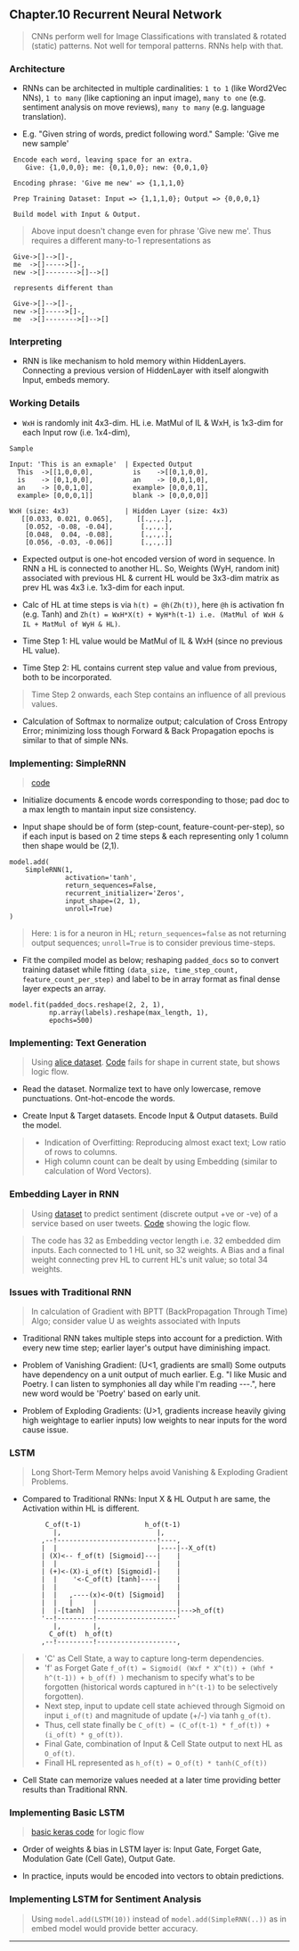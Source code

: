 
## Chapter.10 Recurrent Neural Network

> CNNs perform well for Image Classifications with translated & rotated (static) patterns. Not well for temporal patterns. RNNs help with that.

### Architecture

* RNNs can be architected in multiple cardinalities: `1 to 1` (like Word2Vec NNs), `1 to many` (like captioning an input image), `many to one` (e.g. sentiment analysis on move reviews), `many to many` (e.g. language translation).

* E.g. "Given string of words, predict following word." Sample: 'Give me new sample'

```
 Encode each word, leaving space for an extra.
    Give: {1,0,0,0}; me: {0,1,0,0}; new: {0,0,1,0}

 Encoding phrase: 'Give me new' => {1,1,1,0}

 Prep Training Dataset: Input => {1,1,1,0}; Output => {0,0,0,1}

 Build model with Input & Output.
```

> Above input doesn't change even for phrase 'Give new me'. Thus requires a different many-to-1 representations as

```
 Give->[]-->[]-,
 me  ->[]----->[]-,
 new ->[]-------->[]-->[]

 represents different than

 Give->[]-->[]-,
 new ->[]----->[]-,
 me  ->[]-------->[]-->[]
```


### Interpreting

* RNN is like mechanism to hold memory within HiddenLayers. Connecting a previous version of HiddenLayer with itself alongwith Input, embeds memory.


### Working Details

* `WxH` is randomly init 4x3-dim. HL i.e. MatMul of IL & WxH, is 1x3-dim for each Input row (i.e. 1x4-dim),

```
Sample

Input: 'This is an exmaple'  | Expected Output
  This  ->[[1,0,0,0],          is    ->[[0,1,0,0],
  is    -> [0,1,0,0],          an    -> [0,0,1,0],
  an    -> [0,0,1,0],          example> [0,0,0,1],
  example> [0,0,0,1]]          blank -> [0,0,0,0]]

WxH (size: 4x3)              | Hidden Layer (size: 4x3)
   [[0.033, 0.021, 0.065],      [[.,.,.],
    [0.052, -0.08, -0.04],       [.,.,.],
    [0.048,  0.04, -0.08],       [.,.,.],
    [0.056, -0.03, -0.06]]       [.,.,.]]
```

* Expected output is one-hot encoded version of word in sequence. In RNN a HL is connected to another HL. So, Weights (WyH, random init) associated with previous HL & current HL would be 3x3-dim matrix as prev HL was 4x3 i.e. 1x3-dim for each input.

* Calc of HL at time steps is via `h(t) = @h(Zh(t))`, here `@h` is activation fn (e.g. Tanh) and `Zh(t) = WxH*X(t) + WyH*h(t-1) i.e. (MatMul of WxH & IL + MatMul of WyH & HL)`. 

* Time Step 1: HL value would be MatMul of IL & WxH (since no previous HL value).

* Time Step 2: HL contains current step value and value from previous, both to be incorporated.

> Time Step 2 onwards, each Step contains an influence of all previous values.

* Calculation of Softmax to normalize output; calculation of Cross Entropy Error; minimizing loss though Forward & Back Propagation epochs is similar to that of simple NNs.


### Implementing: SimpleRNN

> [code](../implementations/rnn-simple.py)

* Initialize documents & encode words corresponding to those; pad doc to a max length to mantain input size consistency.

* Input shape should be of form (step-count, feature-count-per-step), so if each input is based on 2 time steps & each representing only 1 column then shape would be (2,1).

```
model.add(
    SimpleRNN(1,
              activation='tanh',
              return_sequences=False,
              recurrent_initializer='Zeros',
              input_shape=(2, 1),
              unroll=True)
)
```

> Here: `1` is for a neuron in HL; `return_sequences=false` as not returning output sequences; `unroll=True` is to consider previous time-steps.

* Fit the compiled model as below; reshaping `padded_docs` so to convert training dataset while fitting `(data_size, time_step_count, feature_count_per_step)` and label to be in array format as final dense layer expects an array.

```
model.fit(padded_docs.reshape(2, 2, 1),
          np.array(labels).reshape(max_length, 1),
          epochs=500)
```


### Implementing: Text Generation

> Using [alice dataset](http://www.gutenberg.org/ebooks/11). [Code](buggy-rnn-textgen.py) fails for shape in current state, but shows logic flow.

* Read the dataset. Normalize text to have only  lowercase, remove punctuations. Ont-hot-encode the words.

* Create Input & Target datasets. Encode Input & Output datasets. Build the model.

> * Indication of Overfitting: Reproducing almost exact text; Low ratio of rows to columns.
> * High column count can be dealt by using Embedding (similar to calculation of Word Vectors).


### Embedding Layer in RNN

> Using [dataset](./sentiment-review.csv) to predict sentiment (discrete output +ve or -ve) of a service based on user tweets. [Code](./rnn-embed-layer.py) showing the logic flow.

> The code has 32 as Embedding vector length i.e. 32 embedded dim inputs. Each connected to 1 HL unit, so 32 weights. A Bias and a final weight connecting prev HL to current HL's unit value; so total 34 weights.


### Issues with Traditional RNN

> In calculation of Gradient with BPTT (BackPropagation Through Time) Algo; consider value U as weights associated with Inputs

* Traditional RNN takes multiple steps into account for a prediction. With every new time step; earlier layer's output have diminishing impact.

* Problem of Vanishing Gradient: (U<1, gradients are small) Some outputs have dependency on a unit output of much earlier. E.g. "I like Music and Poetry. I can listen to symphonies all day while I'm reading ---.", here new word would be 'Poetry' based on early unit.

* Problem of Exploding Gradients: (U>1, gradients increase heavily giving high weightage to earlier inputs) low weights to near inputs for the word cause issue.


### LSTM

> Long Short-Term Memory helps avoid Vanishing & Exploding Gradient Problems.

* Compared to Traditional RNNs: Input X & HL Output h are same, the Activation within HL is different.

```
         C_of(t-1)                h_of(t-1)
           |,                        |,
        ,--!-------------------------!----,
        |  |                         |----|--X_of(t)
        | (X)<-- f_of(t) [Sigmoid]---|    |
        |  |                         |    |
        | (+)<-(X)-i_of(t) [Sigmoid]-|    |
        |  |    '<-C_of(t) [tanh]----|    |
        |  |                         |    |
        |  |   ,----(x)<-O(t) [Sigmoid]   |
        |  |   |     |                    |
        |  |-[tanh]  |--------------------|--->h_of(t)
        '--!---------!--------------------'
           |,        |,
          C_of(t)  h_of(t)
        ,--!---------!--------------------,
```

> * 'C' as Cell State, a way to capture long-term dependencies.
> * 'f' as Forget Gate `f_of(t) = Sigmoid( (Wxf * X^(t)) + (Whf * h^(t-1)) + b_of(f) )` mechanism to specify what's to be forgotten (historical words captured in `h^(t-1)` to be selectively forgotten).
> * Next step, input to update cell state achieved through Sigmoid on input `i_of(t)` and magnitude of update (+/-) via tanh `g_of(t)`.
> * Thus, cell state finally be `C_of(t) = (C_of(t-1) * f_of(t)) + (i_of(t) * g_of(t))`.
> * Final Gate, combination of Input & Cell State output to next HL as `O_of(t)`.
> * Finall HL represented as `h_of(t) = O_of(t) * tanh(C_of(t))`

* Cell State can memorize values needed at a later time providing better results than Traditional RNN.


### Implementing Basic LSTM

> [basic keras code](./rnn-lstm.py) for logic flow

* Order of weights & bias in LSTM layer is: Input Gate, Forget Gate, Modulation Gate (Cell Gate), Output Gate.

* In practice, inputs would be encoded into vectors to obtain predictions.


### Implementing LSTM for Sentiment Analysis

> Using `model.add(LSTM(10))` instead of `model.add(SimpleRNN(..))` as in embed model would provide better accuracy.

---
